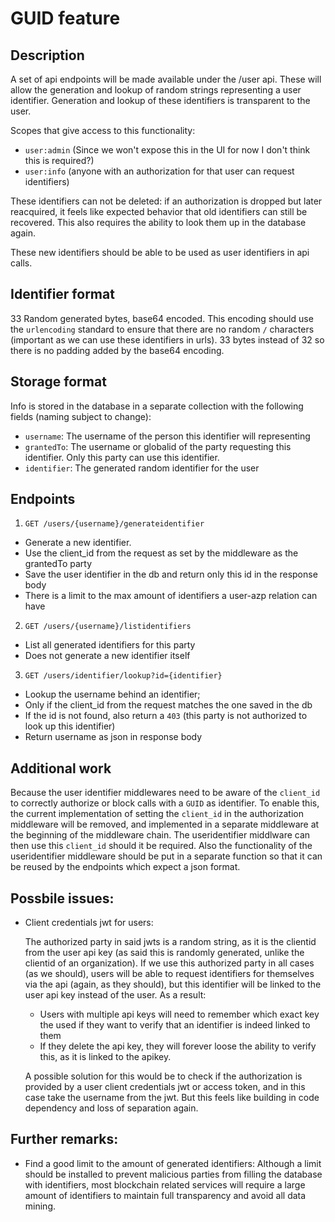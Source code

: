 # GUID feature

## Description

A set of api endpoints will be made available under the /user api. These will allow
the generation and lookup of random strings representing a user identifier. Generation and
lookup of these identifiers is transparent to the user.

Scopes that give access to this functionality:

  - `user:admin` (Since we won't expose this in the UI for now I don't think this is required?)
  - `user:info` (anyone with an authorization for that user can request identifiers)

These identifiers can not be deleted: if an authorization is dropped but later reacquired,
it feels like expected behavior that old identifiers can still be recovered. This also
requires the ability to look them up in the database again.

These new identifiers should be able to be used as user identifiers in api calls.

## Identifier format

33 Random generated bytes, base64 encoded. This encoding should use the `urlencoding`
standard to ensure that there are no random `/` characters (important as we can use
these identifiers in urls). 33 bytes instead of 32 so there is no padding added by the
base64 encoding.

## Storage format

Info is stored in the database in a separate collection with the following fields
(naming subject to change):

  - `username`: The username of the person this identifier will representing
  - `grantedTo`: The username or globalid of the party requesting this identifier.
    Only this party can use this identifier.
  - `identifier`: The generated random identifier for the user

## Endpoints

1. `GET /users/{username}/generateidentifier`
  - Generate a new identifier.
  - Use the client_id from the request as set by the middleware as the grantedTo party
  - Save the user identifier in the db and return only this id in the response body
  - There is a limit to the max amount of identifiers a user-azp relation can have

2. `GET /users/{username}/listidentifiers`
  - List all generated identifiers for this party
  - Does not generate a new identifier itself

3. `GET /users/identifier/lookup?id={identifier}`
  - Lookup the username behind an identifier;
  - Only if the client_id from the request matches the one saved in the db
  - If the id is not found, also return a `403` (this party is not authorized to look up this identifier)
  - Return username as json in response body

## Additional work

Because the user identifier middlewares need to be aware of the `client_id` to correctly
authorize or block calls with a `GUID` as identifier. To enable this, the current
implementation of setting the `client_id` in the authorization middleware will be removed,
and implemented in a separate middleware at the beginning of the middleware chain.
The useridentifier middlware can then use this `client_id` should it be required.
Also the functionality of the useridentifier middleware should be put in a separate function
so that it can be reused by the endpoints which expect a json format.

## Possbile issues:

- Client credentials jwt for users:

  The authorized party in said jwts is a random string, as it is the clientid from the
  user api key (as said this is randomly generated, unlike the clientid of an organization).
  If we use this authorized party in all cases (as we should), users will be able to
  request identifiers for themselves via the api (again, as they should), but this
  identifier will be linked to the user api key instead of the user. As a result:

  - Users with multiple api keys will need to remember which exact key the used
    if they want to verify that an identifier is indeed linked to them
  - If they delete the api key, they will forever loose the ability to verify this,
    as it is linked to the apikey.

  A possible solution for this would be to check if the authorization is provided by a
  user client credentials jwt or access token, and in this case take the username from the jwt. But this
  feels like building in code dependency and loss of separation again.

## Further remarks:

- Find a good limit to the amount of generated identifiers:
  Although a limit should be installed to prevent malicious parties from filling the
  database with identifiers, most blockchain related services will require a large amount
  of identifiers to maintain full transparency and avoid all data mining.
